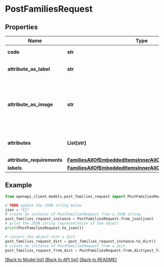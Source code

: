 # PostFamiliesRequest


## Properties

Name | Type | Description | Notes
------------ | ------------- | ------------- | -------------
**code** | **str** | Family code | 
**attribute_as_label** | **str** | Attribute code used as label | 
**attribute_as_image** | **str** | Attribute code used as the main picture in the user interface (only since v2.0) | [optional] [default to 'null']
**attributes** | **List[str]** | Attributes codes that compose the family | [optional] 
**attribute_requirements** | [**FamiliesAllOfEmbeddedItemsInnerAllOfAttributeRequirements**](FamiliesAllOfEmbeddedItemsInnerAllOfAttributeRequirements.md) |  | [optional] 
**labels** | [**FamiliesAllOfEmbeddedItemsInnerAllOfLabels**](FamiliesAllOfEmbeddedItemsInnerAllOfLabels.md) |  | [optional] 

## Example

```python
from openapi_client.models.post_families_request import PostFamiliesRequest

# TODO update the JSON string below
json = "{}"
# create an instance of PostFamiliesRequest from a JSON string
post_families_request_instance = PostFamiliesRequest.from_json(json)
# print the JSON string representation of the object
print(PostFamiliesRequest.to_json())

# convert the object into a dict
post_families_request_dict = post_families_request_instance.to_dict()
# create an instance of PostFamiliesRequest from a dict
post_families_request_from_dict = PostFamiliesRequest.from_dict(post_families_request_dict)
```
[[Back to Model list]](../README.md#documentation-for-models) [[Back to API list]](../README.md#documentation-for-api-endpoints) [[Back to README]](../README.md)


